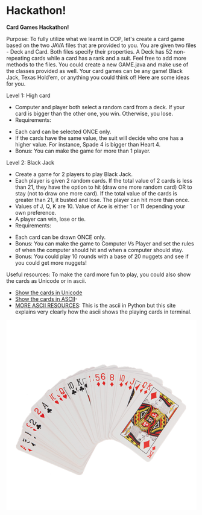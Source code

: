 # Hackathon!
**Card Games Hackathon!**

Purpose: 
To fully utilize what we learnt in OOP, let's create a card game based on the two JAVA files that are provided to you. You are given two files - Deck and Card. Both files specify their properties. A Deck has 52 non-repeating cards while a card has a rank and a suit. Feel free to add more methods to the files. You could create a new GAME.java and make use of the classes provided as well. Your card games can be any game! Black Jack, Texas Hold’em, or anything you could think of! Here are some ideas for you. 


Level 1: High card
-	Computer and player both select a random card from a deck. If your card is bigger than the other one, you win. Otherwise, you lose.
-	Requirements:
  *	Each card can be selected ONCE only. 
  *	If the cards have the same value, the suit will decide who one has a higher value.	For instance, Spade 4 is bigger than Heart 4.
  *	Bonus: You can make the game for more than 1 player. 


Level 2: Black Jack
-	Create a game for 2 players to play Black Jack. 
-	Each player is given 2 random cards. If the total value of 2 cards is less than 21, they have the option to hit (draw one more random card) OR to stay (not to draw one more card). If the total value of the cards is greater than 21, it busted and lose. The player can hit more than once. 
-	Values of J, Q, K are 10. Value of Ace is either 1 or 11 depending your own preference.  
-	A player can win, lose or tie. 
-	Requirements:
  * Each card can be drawn ONCE only. 
  * Bonus: You can make the game to Computer Vs Player and set the rules of when the computer should hit and when a computer should stay. 
  * Bonus: You could play 10 rounds with a base of 20 nuggets and see if you could get more nuggets!

 

Useful resources:
To make the card more fun to play, you could also show the cards as Unicode or in ascii. 
- [Show the cards in Unicode](https://en.wikipedia.org/wiki/Playing_cards_in_Unicode)
- [Show the cards in ASCII](https://stackoverflow.com/questions/36829134/printing-a-poker-hand-using-ascii-horizontal-in-java)- 
- [MORE ASCII RESOURCES](https://codereview.stackexchange.com/questions/82103/ascii-fication-of-playing-cards): This is the ascii in Python but this site explains very clearly how the ascii shows the playing cards in terminal. 

![a deck of cards](https://raw.githubusercontent.com/jupiterorbita/git_assets/master/cards.png)
